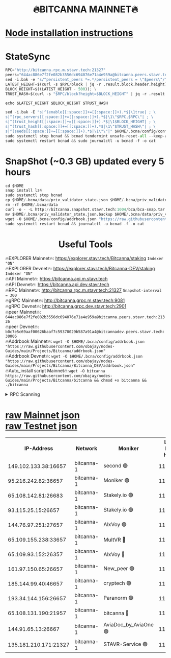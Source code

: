 <h1 align="center"> 🔥BITCANNA MAINNET🔥</h1>


[Node installation instructions](https://github.com/obajay/nodes-Guides/tree/main/Projects/Bitcanna)
=

# StateSync
```python
RPC="http://bitcanna.rpc.m.stavr.tech:21327"
peers="644ac886e7f2fe082b3556dc694076e71a4e959a@bitcanna.peers.stavr.tech:21326"
sed -i.bak -e "s/^persistent_peers *=.*/persistent_peers = \"$peers\"/" $HOME/.bcna/config/config.toml
LATEST_HEIGHT=$(curl -s $RPC/block | jq -r .result.block.header.height); \
BLOCK_HEIGHT=$((LATEST_HEIGHT - 500)); \
TRUST_HASH=$(curl -s "$RPC/block?height=$BLOCK_HEIGHT" | jq -r .result.block_id.hash)

echo $LATEST_HEIGHT $BLOCK_HEIGHT $TRUST_HASH

sed -i.bak -E "s|^(enable[[:space:]]+=[[:space:]]+).*$|\1true| ; \
s|^(rpc_servers[[:space:]]+=[[:space:]]+).*$|\1\"$RPC,$RPC\"| ; \
s|^(trust_height[[:space:]]+=[[:space:]]+).*$|\1$BLOCK_HEIGHT| ; \
s|^(trust_hash[[:space:]]+=[[:space:]]+).*$|\1\"$TRUST_HASH\"| ; \
s|^(seeds[[:space:]]+=[[:space:]]+).*$|\1\"\"|" $HOME/.bcna/config/config.toml
sudo systemctl stop bcnad && bcnad tendermint unsafe-reset-all --keep-addr-book
sudo systemctl restart bcnad && sudo journalctl -u bcnad -f -o cat
```
# SnapShot (~0.3 GB) updated every 5 hours
```python
cd $HOME
snap install lz4
sudo systemctl stop bcnad
cp $HOME/.bcna/data/priv_validator_state.json $HOME/.bcna/priv_validator_state.json.backup
rm -rf $HOME/.bcna/data
curl -o - -L http://bitcanna.snapshot.stavr.tech:1004/bca/bca-snap.tar.lz4 | lz4 -c -d - | tar -x -C $HOME/.bcna --strip-components 2
mv $HOME/.bcna/priv_validator_state.json.backup $HOME/.bcna/data/priv_validator_state.json
wget -O $HOME/.bcna/config/addrbook.json "https://raw.githubusercontent.com/obajay/nodes-Guides/main/Projects/Bitcanna/addrbook.json"
sudo systemctl restart bcnad && journalctl -u bcnad -f -o cat
```

 <h1 align="center"> Useful Tools</h1>

🔥EXPLORER Mainnet🔥:    https://explorer.stavr.tech/Bitcanna/staking          `Indexer "ON"` \
🔥EXPLORER Devnet🔥:     https://explorer.stavr.tech/Bitcanna-DEV/staking     `Indexer "ON"` \
🔥API Mainnet🔥:         https://bitcanna.api.m.stavr.tech \
🔥API Devnet🔥:          https://bitcanna.api.dev.stavr.tech \
🔥RPC Mainnet🔥:         http://bitcanna.rpc.m.stavr.tech:21327         `Snapshot-interval = 300` \
🔥gRPC Mainnet🔥:        http://bitcanna.grpc.m.stavr.tech:9081 \
🔥gRPC Devnet🔥:         http://bitcanna.grpc.dev.stavr.tech:2901 \
🔥peer Mainnet🔥:        `644ac886e7f2fe082b3556dc694076e71a4e959a@bitcanna.peers.stavr.tech:21326` \
🔥peer Devnet🔥:         `b0c7e5c69aaf00626baaf7c59370029b587a91a4@bitcannadev.peers.stavr.tech:30006` \
🔥Addrbook Mainnet🔥:    ```wget -O $HOME/.bcna/config/addrbook.json "https://raw.githubusercontent.com/obajay/nodes-Guides/main/Projects/Bitcanna/addrbook.json"``` \
🔥Addrbook Devnet🔥:    ```wget -O $HOME/.bcna/config/addrbook.json "https://raw.githubusercontent.com/obajay/nodes-Guides/main/Projects/Bitcanna/Bitcanna_DEV/addrbook.json"``` \
🔥Auto_install script Mainnet🔥:```wget -O bitcanna https://raw.githubusercontent.com/obajay/nodes-Guides/main/Projects/Bitcanna/bitcanna && chmod +x bitcanna && ./bitcanna```



<details>
<summary>RPC Scanning</summary>

<h2 align="center"> We scan nodes in real time every 4 hours. And we provide the final result of RPC endpoints.
We cannot influence the operation of these nodes in any way. </h2>


```python
If Voting Power is higher than 0 --> then the Node is a validator of the network and may be subject to attack and be a potential threat to the chain.
```
```python
We marked such validators with a red symbol
```

</details>

[raw Mainnet json](https://rpc-check.bcam.stavr.tech/bcam/rpc-bcam-result.json) \
[raw Testnet json](https://github.com/obajay/StateSync-snapshots/tree/main/Projects/Bitcanna/Rpc-Check-Testnet)
=



<table><tr><th>IP-Address</th><th>Network</th><th>Moniker</th><th>Latest Block Height</th><th>Earliest Block Height</th><th>Catching Up</th><th>Tx Index</th><th>Voting Power</th><th>Scan Time</th></tr><tr><td>149.102.133.38:16657</td><td>bitcanna-1</td><td>second 🟢</td><td>11765713</td><td>1</td><td>False</td><td>on</td><td>0</td><td>2023-12-20T22:16:02.406163627UTC</td></tr><tr><td>95.216.242.82:36657</td><td>bitcanna-1</td><td>Moniker 🟢</td><td>11765704</td><td>5776907</td><td>False</td><td>on</td><td>0</td><td>2023-12-20T22:15:10.421101698UTC</td></tr><tr><td>65.108.142.81:26683</td><td>bitcanna-1</td><td>Stakely.io 🟢</td><td>11765707</td><td>6152001</td><td>False</td><td>on</td><td>0</td><td>2023-12-20T22:15:32.014476088UTC</td></tr><tr><td>93.115.25.15:26657</td><td>bitcanna-1</td><td>Stakely.io 🟢</td><td>11765706</td><td>6520001</td><td>False</td><td>on</td><td>0</td><td>2023-12-20T22:15:25.511565406UTC</td></tr><tr><td>144.76.97.251:27657</td><td>bitcanna-1</td><td>AlxVoy 🟢</td><td>11765710</td><td>8805201</td><td>False</td><td>on</td><td>0</td><td>2023-12-20T22:15:52.750733823UTC</td></tr><tr><td>65.109.155.238:33657</td><td>bitcanna-1</td><td>MultVR 🔴</td><td>11765708</td><td>9933415</td><td>False</td><td>on</td><td>350125</td><td>2023-12-20T22:15:36.819014541UTC</td></tr><tr><td>65.109.93.152:26357</td><td>bitcanna-1</td><td>AlxVoy 🔴</td><td>11765713</td><td>10824001</td><td>False</td><td>on</td><td>1391603</td><td>2023-12-20T22:16:02.978879595UTC</td></tr><tr><td>161.97.150.65:26657</td><td>bitcanna-1</td><td>New_peer 🟢</td><td>11765707</td><td>11334001</td><td>False</td><td>on</td><td>0</td><td>2023-12-20T22:15:32.299025534UTC</td></tr><tr><td>185.144.99.40:46657</td><td>bitcanna-1</td><td>cryptech 🟢</td><td>11765703</td><td>11528001</td><td>False</td><td>on</td><td>0</td><td>2023-12-20T22:15:08.013505109UTC</td></tr><tr><td>193.34.144.156:26657</td><td>bitcanna-1</td><td>Paranorm 🟢</td><td>11765709</td><td>11645501</td><td>False</td><td>on</td><td>0</td><td>2023-12-20T22:15:41.646264160UTC</td></tr><tr><td>65.108.131.190:21957</td><td>bitcanna-1</td><td>bitcanna 🔴</td><td>11765709</td><td>11665709</td><td>False</td><td>on</td><td>408502</td><td>2023-12-20T22:15:41.269509763UTC</td></tr><tr><td>144.91.65.13:26667</td><td>bitcanna-1</td><td>AviaDoc_by_AviaOne 🟢</td><td>11765709</td><td>11751501</td><td>False</td><td>on</td><td>0</td><td>2023-12-20T22:15:48.095921144UTC</td></tr><tr><td>135.181.210.171:21327</td><td>bitcanna-1</td><td>STAVR-Service 🟢</td><td>11765711</td><td>11762001</td><td>False</td><td>on</td><td>0</td><td>2023-12-20T22:15:52.490463134UTC</td></tr></table>
